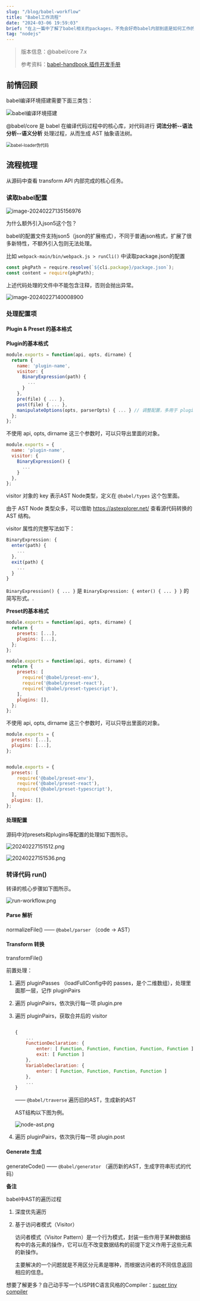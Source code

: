 ```yaml
---
slug: "/blog/babel-workflow"
title: "Babel工作流程"
date: "2024-03-06 19:59:03"
brief: "在上一篇中了解了babel相关的packages，不免会好奇babel内部到底是如何工作的。我粗略阅读了babel的一些源码，并且结合网上其他人的分享，简单总结了babel内部的工作流程。"
tag: "nodejs"
---
```




> 版本信息：@babel/core 7.x
>
> 参考资料：[babel-handbook 插件开发手册](https://github.com/jamiebuilds/babel-handbook/blob/master/translations/zh-Hans/plugin-handbook.md) 



## 前情回顾

babel编译环境搭建需要下面三类包：

![babel编译环境搭建](/images/2024-02-26/20240226160335.png)



@babel/core 是 babel 在编译代码过程中的核心库，对代码进行 **词法分析--语法分析--语义分析** 处理过程，从而生成 AST 抽象语法树。

<img src="/images/2024-02-26/20240226162305.png" alt="babel-loader伪代码" style="zoom:80%;" />



## 流程梳理

从源码中查看 transform API 内部完成的核心任务。

### 读取babel配置

![image-20240227135156976](/images/2024-02-26/20240227135156976.png)

为什么额外引入json5这个包？

babel的配置文件支持json5（json的扩展格式），不同于普通json格式，扩展了很多新特性，不额外引入包则无法处理。

比如 `webpack-main/bin/webpack.js > runCli()` 中读取package.json的配置

```javascript
const pkgPath = require.resolve(`${cli.package}/package.json`);
const content = require(pkgPath);
```

上述代码处理的文件中不能包含注释，否则会抛出异常。

![image-20240227140008900](/images/2024-02-26/20240227140008900.png)



### 处理配置项

#### Plugin & Preset 的基本格式

**Plugin的基本格式**

```javascript
module.exports = function(api, opts, dirname) {
  return {
    name: 'plugin-name',
    visitor: {
      BinaryExpression(path) {
        ...
      }
    },
    pre(file) { ... },
    post(file) { ... },
    manipulateOptions(opts, parserOpts) { ... } // 调整配置，多用于 plugin-syntax-xxx
  };
};
```

不使用 api, opts, dirname 这三个参数时，可以只导出里面的对象。

```javascript
module.exports = {
  name: 'plugin-name',
  visitor: {
    BinaryExpression() {
      ...
    }
  },
};
```

visitor 对象的 key 表示AST Node类型，定义在 `@babel/types` 这个包里面。

由于 AST Node 类型众多，可以借助 https://astexplorer.net/ 查看源代码转换的 AST 结构。

visitor 属性的完整写法如下：

```javascript
BinaryExpression: {
  enter(path) {
    ...
  },
  exit(path) {
    ...  
  }
}
```

 `BinaryExpression() { ... }` 是 `BinaryExpression: { enter() { ... } }` 的简写形式。.



**Preset的基本格式** 

```javascript
module.exports = function(api, opts, dirname) {
  return {
    presets: [...],
    plugins: [...],
  };
};

module.exports = function(api, opts, dirname) {
  return {
    presets: [
      require('@babel/preset-env'),
      require('@babel/preset-react'),
      require('@babel/preset-typescript'),
    ],
    plugins: [],
  };
};
```

不使用 api, opts, dirname 这三个参数时，可以只导出里面的对象。

```javascript
module.exports = {
  presets: [...],
  plugins: [...],
};


module.exports = {
  presets: [
    require('@babel/preset-env'),
    require('@babel/preset-react'),
    require('@babel/preset-typescript'),
  ],
  plugins: [],
};
```





#### 处理配置

源码中对presets和plugins等配置的处理如下图所示。

![20240227151512.png](/images/2024-02-26/20240227151512.png)

![20240227151536.png](/images/2024-02-26/20240227151536.png)



### 转译代码 run()

转译的核心步骤如下图所示。

![run-workflow.png](/images/2024-02-26/run-workflow.png)



#### Parse 解析

normalizeFile() —— `@babel/parser` （code -> AST） 



#### Transform 转换

transformFile()

前置处理：

1. 遍历 pluginPasses （loadFullConfig中的 passes，是个二维数组），处理里面那一层，记作 pluginPairs

2. 遍历 pluginPairs，依次执行每一项 plugin.pre

3. 遍历 pluginPairs，获取合并后的 visitor

   ```javascript
   
   {
       ...
       FunctionDeclaration: {
           enter: [ Function, Function, Function, Function, Function ],
           exit: [ Function ]
       },
       VariableDeclaration: {
           enter: [ Function, Function, Function, Function ] 
       },
       ...
   }
   
   ```

   —— `@babel/traverse`  遍历旧的AST，生成新的AST

   AST结构以下图为例。

   ![node-ast.png](/images/2024-02-26/node-ast.png)

4. 遍历 pluginPairs，依次执行每一项 plugin.post



#### Generate 生成

generateCode() —— `@babel/generator`  （遍历新的AST，生成字符串形式的代码）



**备注**

babel中AST的遍历过程

1. 深度优先遍历

2. 基于访问者模式（Visitor）

   访问者模式（Visitor Pattern）是一个行为模式，封装一些作用于某种数据结构中的各元素的操作，它可以在不改变数据结构的前提下定义作用于这些元素的新操作。
   
   主要解决的一个问题就是不用区分元素是哪种，而根据访问者的不同信息返回相应的信息。



想要了解更多？自己动手写一个LISP转C语言风格的Compiler：[super tiny compiler](https://github.com/starkwang/the-super-tiny-compiler-cn/blob/master/super-tiny-compiler-chinese.js)
